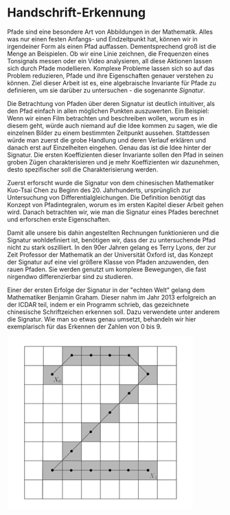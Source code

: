 # Handschrift-Erkennung

Pfade sind eine besondere Art von Abbildungen in der Mathematik. Alles was nur einen festen Anfangs- und Endzeitpunkt hat, können wir in irgendeiner Form als einen Pfad auffassen. Dementsprechend groß ist die Menge an Beispielen. Ob wir eine Linie zeichnen, die Frequenzen eines Tonsignals messen oder ein Video analysieren, all diese Aktionen lassen sich durch Pfade modellieren. Komplexe Probleme lassen sich so auf das Problem reduzieren, Pfade und ihre Eigenschaften genauer verstehen zu können. Ziel dieser Arbeit ist es, eine algebraische Invariante für Pfade zu definieren, um sie darüber zu untersuchen - die sogenannte *Signatur*.

Die Betrachtung von Pfaden über deren Signatur ist deutlich intuitiver, als den Pfad einfach in allen möglichen Punkten auszuwerten. Ein Beispiel: Wenn wir einen Film betrachten und beschreiben wollen, worum es in diesem geht, würde auch niemand auf die Idee kommen zu sagen, wie die einzelnen Bilder zu einem bestimmten Zeitpunkt aussehen. Stattdessen würde man zuerst die grobe Handlung und deren Verlauf erklären und danach erst auf Einzelheiten eingehen. Genau das ist die Idee hinter der Signatur. Die ersten Koeffizienten dieser Invariante sollen den Pfad in seinen groben Zügen charakterisieren und je mehr Koeffizienten wir dazunehmen, desto spezifischer soll die Charakterisierung werden.

Zuerst erforscht wurde die Signatur von dem chinesischen Mathematiker Kuo-Tsai Chen zu Beginn des 20. Jahrhunderts, ursprünglich zur Untersuchung von Differentialgleichungen. Die Definition benötigt das Konzept von Pfadintegralen, worum es im ersten Kapitel dieser Arbeit gehen wird. Danach betrachten wir, wie man die Signatur eines Pfades berechnet und erforschen erste Eigenschaften. 

Damit alle unsere bis dahin angestellten Rechnungen funktionieren und die Signatur wohldefiniert ist, benötigen wir, dass der zu untersuchende Pfad nicht zu stark oszilliert. In den 90er Jahren gelang es Terry Lyons, der zur Zeit Professor der Mathematik an der Universität Oxford ist, das Konzept der Signatur auf eine viel größere Klasse von Pfaden anzuwenden, den rauen Pfaden. Sie werden genutzt um komplexe Bewegungen, die fast nirgendwo differenzierbar sind zu studieren. 

Einer der ersten Erfolge der Signatur in der "echten Welt" gelang dem Mathematiker Benjamin Graham. Dieser nahm im Jahr 2013 erfolgreich an der ICDAR teil, indem er ein Programm schrieb, das gezeichnete chinesische Schriftzeichen erkennen soll. Dazu verwendete unter anderem die Signatur. Wie man so etwas genau umsetzt, behandeln wir hier exemplarisch für das Erkennen der Zahlen von 0 bis 9.

<img src="GridSkizze.jpg" height="402pt">
